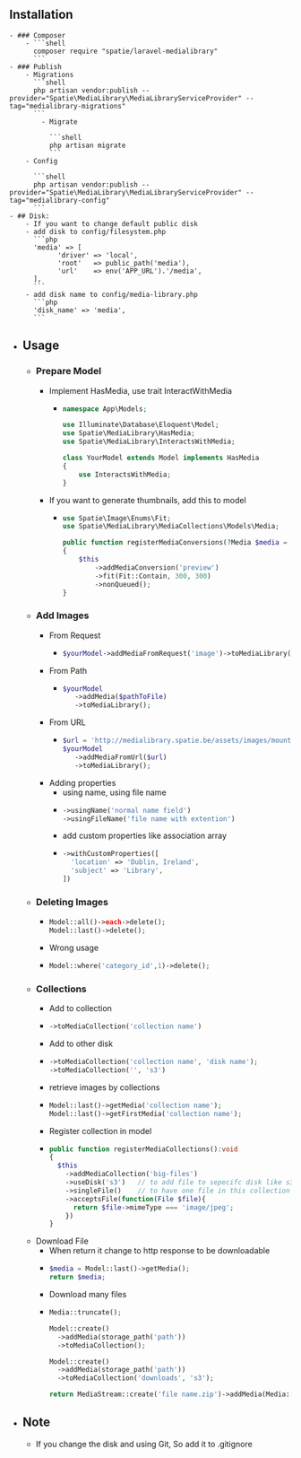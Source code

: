 ## Installation
	- ### Composer
		- ```shell
		  composer require "spatie/laravel-medialibrary"
		  ```
	- ### Publish
		- Migrations
		  ```shell
		  php artisan vendor:publish --provider="Spatie\MediaLibrary\MediaLibraryServiceProvider" --tag="medialibrary-migrations"
		  ```
			- Migrate
			  
			  ```shell
			  php artisan migrate
			  ```
		- Config
		  
		  ```shell
		  php artisan vendor:publish --provider="Spatie\MediaLibrary\MediaLibraryServiceProvider" --tag="medialibrary-config"
		  ```
	- ## Disk:
		- If you want to change default public disk
		- add disk to config/filesystem.php
		  ```php
		  'media' => [
		    	'driver' => 'local',
		    	'root'   => public_path('media'),
		    	'url'    => env('APP_URL').'/media',
		  ],
		  ```
		- add disk name to config/media-library.php
		  ```php
		  'disk_name' => 'media',
		  ```
- ## Usage
	- ### Prepare Model
		- Implement HasMedia, use trait InteractWithMedia
			- ```php
			  namespace App\Models;
			  
			  use Illuminate\Database\Eloquent\Model;
			  use Spatie\MediaLibrary\HasMedia;
			  use Spatie\MediaLibrary\InteractsWithMedia;
			  
			  class YourModel extends Model implements HasMedia
			  {
			      use InteractsWithMedia;
			  }
			  ```
		- If you want to generate thumbnails, add this to model
			- ```php
			  use Spatie\Image\Enums\Fit;
			  use Spatie\MediaLibrary\MediaCollections\Models\Media;
			  
			  public function registerMediaConversions(?Media $media = null): void
			  {
			      $this
			          ->addMediaConversion('preview')
			          ->fit(Fit::Contain, 300, 300)
			          ->nonQueued();
			  }
			  ```
	- ### Add Images
		- From Request
			- ```php
			  $yourModel->addMediaFromRequest('image')->toMediaLibrary();
			  ```
		- From Path
			- ```php
			  $yourModel
			     ->addMedia($pathToFile)
			     ->toMediaLibrary();
			  ```
		- From URL
			- ```php
			  $url = 'http://medialibrary.spatie.be/assets/images/mountain.jpg';
			  $yourModel
			     ->addMediaFromUrl($url)
			     ->toMediaLibrary();
			  ```
		- Adding properties
			- using name, using file name
			- ```php
			  ->usingName('normal name field')
			  ->usingFileName('file name with extention')
			  ```
			- add custom properties like association array
			- ```php
			  ->withCustomProperties([
			    'location' => 'Dublin, Ireland',
			    'subject' => 'Library',
			  ])
			  ```
	- ### Deleting Images
		- ```php
		  Model::all()->each->delete();
		  Model::last()->delete();
		  ```
		- Wrong usage
		- ```php
		  Model::where('category_id',1)->delete();
		  ```
	- ### Collections
		- Add to collection
		- ```php
		  ->toMediaCollection('collection name')
		  ```
		- Add to other disk
		- ```php
		  ->toMediaCollection('collection name', 'disk name');
		  ->toMediaCollection('', 's3')
		  ```
		- retrieve images by collections
		- ```php
		  Model::last()->getMedia('collection name');
		  Model::last()->getFirstMedia('collection name');	
		  ```
		- Register collection in model
		- ```php
		  public function registerMediaCollections():void
		  {
		    $this
		      ->addMediaCollection('big-files')
		      ->useDisk('s3')   // to add file to sepecifc disk like s3
		      ->singleFile()    // to have one file in this collection
		      ->acceptsFile(function(File $file){
		        return $file->mimeType === 'image/jpeg';
		      })
		  }
		  ```
	- Download File
		- When return it change to http response to be downloadable
		- ```php
		  $media = Model::last()->getMedia();
		  return $media;
		  ```
		- Download many files
		- ```php
		  Media::truncate();
		  
		  Model::create()
		    ->addMedia(storage_path('path'))
		    ->toMediaCollection();
		  
		  Model::create()
		    ->addMedia(storage_path('path'))
		    ->toMediaCollection('downloads', 's3');
		  
		  return MediaStream::create('file name.zip')->addMedia(Media::all());
		  ```
- ## Note
	- If you change the disk and using Git, So add it to .gitignore
	  
	  ```.gitignore
	  ```